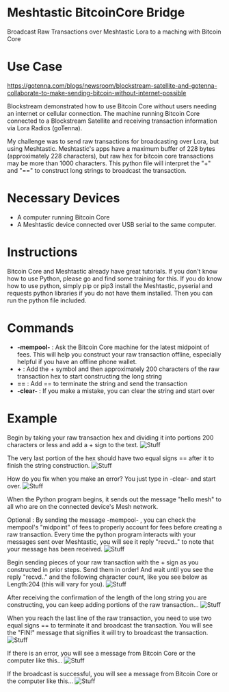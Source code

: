 # Meshtastic BitcoinCore Bridge
Broadcast Raw Transactions over Meshtastic Lora to a maching with Bitcoin Core

# Use Case
https://gotenna.com/blogs/newsroom/blockstream-satellite-and-gotenna-collaborate-to-make-sending-bitcoin-without-internet-possible

Blockstream demonstrated how to use Bitcoin Core without users needing an internet or cellular connection. The machine running Bitcoin Core connected to a Blockstream Satellite and receiving transaction information via Lora Radios (goTenna). 

My challenge was to send raw transactions for broadcasting over Lora, but using Meshtastic. Meshtastic's apps have a maximum buffer of 228 bytes (approximately 228 characters), but raw hex for bitcoin core transactions may be more than 1000 characters. This python file will interpret the "+" and "==" to construct long strings to broadcast the transaction.

# Necessary Devices

* A computer running Bitcoin Core
* A Meshtastic device connected over USB serial to the same computer. 

# Instructions
Bitcoin Core and Meshtastic already have great tutorials. If you don't know how to use Python, please go and find some training for this. If you do know how to use python, simply pip or pip3 install the Meshtastic, pyserial and requests python libraries if you do not have them installed. Then you can run the python file included.

# Commands
* **-mempool-** : Ask the Bitcoin Core machine for the latest midpoint of fees. This will help you construct your raw transaction offline, especially helpful if you have an offline phone wallet.
* **\+** : Add the + symbol and then approximately 200 characters of the raw transaction hex to start constructing the long string
* **\==** : Add == to terminate the string and send the transaction
* **-clear-** : If you make a mistake, you can clear the string and start over

# Example

Begin by taking your raw transaction hex and dividing it into portions 200 characters or less and add a + sign to the text.
![Stuff](https://github.com/BTCtoolshed/MeshtasticBitcoinCore_Bridge/blob/main/photos/Bridge01.png?raw=true)

The very last portion of the hex should have two equal signs == after it to finish the string construction.
![Stuff](https://github.com/BTCtoolshed/MeshtasticBitcoinCore_Bridge/blob/main/photos/Bridge02.png?raw=true)

How do you fix when you make an error? You just type in -clear- and start over.
![Stuff](https://github.com/BTCtoolshed/MeshtasticBitcoinCore_Bridge/blob/main/photos/BridgeBytes.png?raw=true)

When the Python program begins, it sends out the message "hello mesh" to all who are on the connected device's Mesh network. 

Optional : By sending the message -mempool- , you can check the mempool's "midpoint" of fees to properly account for fees before creating a raw transaction. Every time the python program interacts with your messages sent over Meshtastic, you will see it reply "recvd.." to note that your message has been received.
![Stuff](https://github.com/BTCtoolshed/MeshtasticBitcoinCore_Bridge/blob/main/photos/Bridge03.png?raw=true)

Begin sending pieces of your raw transaction with the + sign as you constructed in prior steps. Send them in order! And wait until you see the reply "recvd.." and the following character count, like you see below as Length:204 (this will vary for you).
![Stuff](https://github.com/BTCtoolshed/MeshtasticBitcoinCore_Bridge/blob/main/photos/Bridge05.png?raw=true)

After receiving the confirmation of the length of the long string you are constructing, you can keep adding portions of the raw transaction...
![Stuff](https://github.com/BTCtoolshed/MeshtasticBitcoinCore_Bridge/blob/main/photos/Bridge06.png?raw=true)

When you reach the last line of the raw transaction, you need to use two equal signs == to terminate it and broadcast the transaction. You will see the "FIN!" message that signifies it will try to broadcast the transaction.
![Stuff](https://github.com/BTCtoolshed/MeshtasticBitcoinCore_Bridge/blob/main/photos/Bridge06.png?raw=true)

If there is an error, you will see a message from Bitcoin Core or the computer like this...
![Stuff](https://github.com/BTCtoolshed/MeshtasticBitcoinCore_Bridge/blob/main/photos/Bridge07.png?raw=true)

If the broadcast is successful, you will see a message from Bitcoin Core or the computer like this...
![Stuff](https://github.com/BTCtoolshed/MeshtasticBitcoinCore_Bridge/blob/main/photos/Bridge08.png?raw=true)


